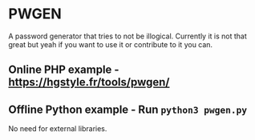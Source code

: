 # PWGEN
A password generator that tries to not be illogical. Currently it is not that great but yeah if you want to use it or contribute to it you can.

## Online PHP example - https://hgstyle.fr/tools/pwgen/
## Offline Python example - Run `python3 pwgen.py`
No need for external libraries.
